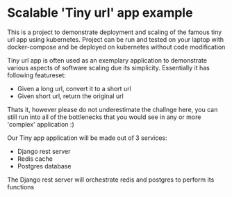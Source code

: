 # Scalable 'Tiny url' app example
This is a project to demonstrate deployment and scaling of the famous tiny url app using kubernetes.
Project can be run and tested on your laptop with docker-compose and  be deployed on kubernetes without code modification

Tiny url app is often used as an exemplary application to demonstrate various aspects of software scaling due its simplicity. Essentially it has following featureset:
- Given a long url, convert it to a short url
- Given short url, return the original url

Thats it, however please do not underestimate the challnge here, you can still run into all of the bottlenecks that you would see in any or more 'complex' application :)

Our Tiny app application will be made out of 3 services:
- Django rest server
- Redis cache
- Postgres database

The Django rest server will orchestrate redis and postgres to perform its functions
